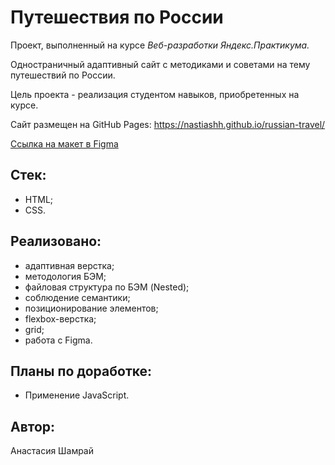 # Путешествия по России

Проект, выполненный на курсе *Веб-разработки Яндекс.Практикума.*

Одностраничный адаптивный сайт с методиками и советами на тему путешествий по России.

Цель проекта - реализация студентом навыков, приобретенных на курсе.

Сайт размещен на GitHub Pages: https://nastiashh.github.io/russian-travel/

[Ссылка на макет в Figma](https://www.figma.com/file/5S2WSbEFL6awjVWJ0NWL8Q/Sprint-3_-Russia-_-desktop-mobile?node-id=28503%3A0)

## Стек:
- HTML;
- CSS.

## Реализовано:
- адаптивная верстка;
- методология БЭМ;
- файловая структура по БЭМ (Nested);
- соблюдение семантики;
- позиционирование элементов;
- flexbox-верстка;
- grid;
- работа с Figma.

## Планы по доработке:
- Применение JavaScript.

## Автор:
Анастасия Шамрай
